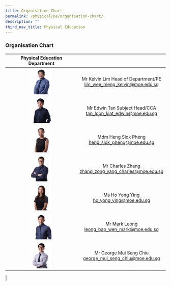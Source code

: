 ```yaml
---
title: Organisation Chart
permalink: /physical/pe/organisation-chart/
description: ""
third_nav_title: Physical Education
---
```

### **Organisation Chart**

| Physical Education Department |  |
|:---:|:---:|
| <img src="/images/pe1.jpg" style="width:30%"> | Mr Kelvin Lim Head of Department/PE <br> [lim_wee_meng_kelvin@moe.edu.sg](mailto:lim_wee_meng_kelvin@moe.edu.sg) |
| <img src="/images/pe2.jpg" style="width:30%"> | Mr Edwin Tan  Subject Head/CCA <br> [tan_loon_kiat_edwin@moe.edu.sg](mailto:tan_loon_kiat_edwin@moe.edu.sg)  |
| <img src="/images/pe3.jpg" style="width:30%"> | Mdm Heng Siok Pheng <br> [heng_siok_pheng@moe.edu.sg](mailto:heng_siok_pheng@moe.edu.sg) |
| <img src="/images/pe4.jpg" style="width:30%"> | Mr Charles Zhang <br> [zhang_zong_yang_charles@moe.edu.sg](mailto:zhang_zong_yang_charles@moe.edu.sg)  |
| <img src="/images/pe5.jpg" style="width:30%"> | Ms Ho Yong Ying <br> [ho_yong_ying@moe.edu.sg](mailto:ho_yong_ying@moe.edu.sg)  |
| <img src="/images/pe6.jpg" style="width:30%"> | Mr Mark Leong <br>  [leong_bao_wen_mark@moe.edu.sg](mailto:leong_bao_wen_mark@moe.edu.sg)  |
| <img src="/images/pe7.jpg" style="width:30%"> | Mr George Mui Seng Chiu <br> [george_mui_seng_chiu@moe.edu.sg](mailto:george_mui_seng_chiu@moe.edu.sg) |
|


